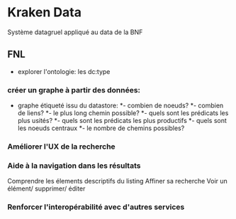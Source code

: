 # Kraken Data

Système datagruel appliqué au data de la BNF
## FNL

- explorer l'ontologie: les dc:type
### créer un graphe à partir des données:
* graphe étiqueté issu du datastore:
	*- combien de noeuds?
	*- combien de liens?
	*- le plus long chemin possible?
	*- quels sont les prédicats les plus usités?
	*- quels sont les prédicats les plus productifs
	*- quels sont les noeuds centraux
	*- le nombre de chemins possibles?

### Améliorer l'UX de la recherche

### Aide à la navigation dans les résultats

Comprendre les élements descriptifs du listing
Affiner sa recherche
Voir un élément/ supprimer/ éditer

### Renforcer l'interopérabilité avec d'autres services

